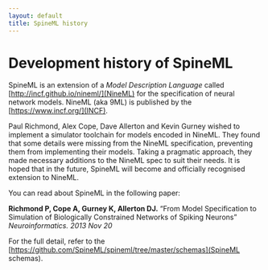 ```yaml
---
layout: default
title: SpineML history
---
```


# Development history of SpineML

SpineML is an extension of a *Model Description Language* called [http://incf.github.io/nineml/](NineML)
for the specification of neural network models. NineML (aka 9ML) is published by the [https://www.incf.org/](INCF).

Paul Richmond, Alex Cope, Dave Allerton and Kevin Gurney wished to implement a simulator toolchain
for models encoded in NineML. They found that some details were missing from the NineML
specification, preventing them from implementing their models. Taking a pragmatic approach, they made
necessary additions to the NineML spec to suit their needs. It is hoped that in the future, SpineML
will become and officially recognised extension to NineML.

You can read about SpineML in the following paper:

**Richmond P, Cope A, Gurney K, Allerton DJ.** “From Model Specification to Simulation of Biologically Constrained Networks of Spiking Neurons” *Neuroinformatics. 2013 Nov 20*

For the full detail, refer to the [https://github.com/SpineML/spineml/tree/master/schemas](SpineML schemas).
